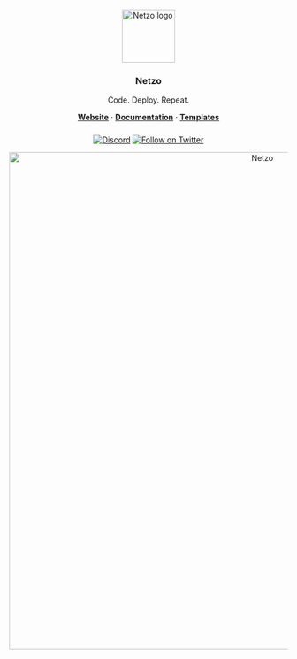 <div align="center" style="padding-top: 12px;">
  <a href="https://netzo.io" target="_blank">
    <img style="background: transparent; height: 96px;" src="https://netzo.io/images/netzo-symbol-light.svg" alt="Netzo logo" />
  </a>
</div>

<h3 align="center">Netzo</h3>

<p align="center">
  Code. Deploy. Repeat.
</p>

<p align="center">
  <a href="https://netzo.io"><strong>Website</strong></a> ·
  <a href="https://netzo.io/docs/getting-started/introduction"><strong>Documentation</strong></a> ·
  <a href="https://app.netzo.io/templates"><strong>Templates</strong></a>
</p>

<div align="center" style="margin-top: 24px;">
  
  [![Discord](https://discord.com/api/guilds/1069584352415068251/widget.png)](https://discord.gg/tbDUpRQCTk)
  [![Follow on Twitter](https://img.shields.io/twitter/follow/netzoio.svg?label=follow+netzoio)](https://twitter.com/netzoio)
</div>

<p align="center">
  <a href="https://netzo.io" rel="noopener" target="_blank">
    <img width="900" src="https://github.com/netzo/website/blob/1e86197ed16eadd4c0695271cadba8c1c7bdf562/src/public/images/home/save-hundreds-of-developer-hours.gif" alt="Netzo" />
  </a>
</p>
